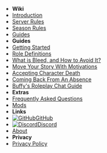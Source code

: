 - **Wiki**
- [Introduction](introduction)
- [Server Rules](rules/rules)
- [Season Rules](rules/season-rules)
- [Guides](guides/getting-started)
- **Guides**
- [Getting Started](getting-started)
- [Role Definitions](role-definitions)
- [What is Bleed, and How to Avoid It?](what-is-bleed-and-how-to-avoid-it)
- [Move Your Story With Motivations](move-your-story-with-motivations)
- [Accepting Character Death](accepting-character-death)
- [Coming Back From An Absence](coming-back-from-an-absence)
- [Buffy's Roleplay Chat Guide](buffys-roleplay-chat-guide)
- **Extras**
- [Frequently Asked Questions](faq)
- [Mods](mods)
- **Links**
- [![GitHub](https://icongr.am/simple/github.svg?color=808080&size=16)GitHub](https://github.com/LockdownRP-PZ/lockdownrp-pz.github.io/)
- [![Discord](https://icongr.am/simple/discord.svg?colored&size=16)Discord](https://discord.gg/AyhJfGUGfU)
- [About](about)
- **Privacy**
- [Privacy Policy](privacy-policy)

